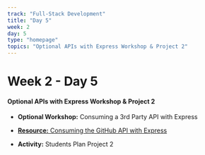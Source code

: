 ```yaml
---
track: "Full-Stack Development"
title: "Day 5"
week: 2
day: 5
type: "homepage"
topics: "Optional APIs with Express Workshop & Project 2"
---
```



# Week 2 - Day 5

#### Optional APIs with Express Workshop & Project 2

- **Optional Workshop:** Consuming a 3rd Party API with Express

- [**Resource:** Consuming the GitHub API with Express](/full-stack-development/week-2/day-5/lecture-materials/consuming-the-github-api-with-express)

- **Activity:** Students Plan Project 2


<!-- 

<hr>

#### Lesson Recordings

- [**Consuming a 3rd Party API Using Express**]()
  
-->



